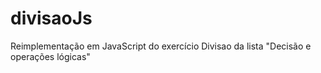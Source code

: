 # divisaoJs
Reimplementação em JavaScript do exercício Divisao da lista "Decisão e operações lógicas"

